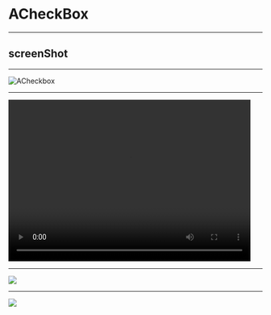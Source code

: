 # ACheckBox

---

## screenShot

---
![ACheckbox](http://ww1.sinaimg.cn/large/b45f56f6gw1f6rvenbuhhg205008w4qp.gif)

---

<video width="480" height="320" controls>
<source src="device-2016-08-15-114451.mp4">
</video>

---
![](http://ww4.sinaimg.cn/mw690/b45f56f6gw1f6ucv75nsfj20u01hc76z.jpg)

---

![](http://ww1.sinaimg.cn/mw690/b45f56f6gw1f6ucwd8e9yj20u01hcwh8.jpg)

